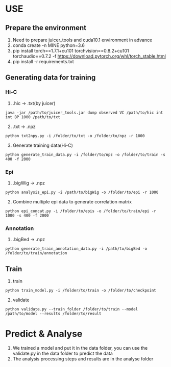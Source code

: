 # USE
## Prepare the environment
1. Need to prepare juicer_tools and cuda10.1 environment in advance
2. conda create -n MINE python=3.6
3. pip install torch==1.7.1+cu101 torchvision==0.8.2+cu101 torchaudio==0.7.2 -f https://download.pytorch.org/whl/torch_stable.html
4. pip install -r requirements.txt
## Generating data for training
### Hi-C
1. .hic -> .txt(by juicer)
```
java -jar /path/to/juicer_tools.jar dump observed VC /path/to/hic int int BP 1000 /path/to/txt
```
2. .txt -> .npz
```
python txt2npy.py -i /folder/to/txt -o /folder/to/npz -r 1000
```
3. Generate training data(Hi-C)
```
python generate_train_data.py -i /folder/to/npz -o /folder/to/train -s 400 -f 2000
```
### Epi
1. .bigWig -> .npz
```
python analysis_epi.py -i /path/to/bigWig -o /folder/to/epi -r 1000
```
2. Combine multiple epi data to generate correlation matrix
```
python epi_concat.py -i /folder/to/epis -o /folder/to/train/epi -r 1000 -s 400 -f 2000
```
### Annotation
1. .bigBed -> .npz
```
python generate_train_annotation_data.py -i /path/to/bigBed -o /folder/to/train/annotation
```
## Train
1. train
```
python train_model.py -i /folder/to/train -o /folder/to/checkpoint
```
2. validate
```
python validate.py --train_folder /folder/to/train --model /path/to/model --results /folder/to/result
```
# Predict & Analyse
1. We trained a model and put it in the data folder, you can use the validate.py in the data folder to predict the data
2. The analysis processing steps and results are in the analyse folder
